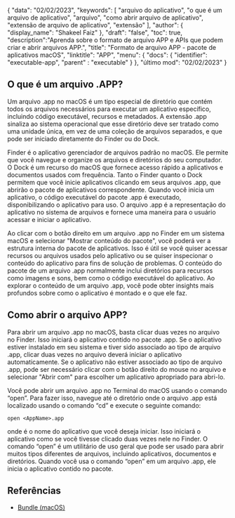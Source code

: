 {
"data": "02/02/2023",
  "keywords": [
"arquivo do aplicativo",
"o que é um arquivo de aplicativo",
"arquivo",
"como abrir arquivo de aplicativo",
"extensão de arquivo de aplicativo",
"extensão"
],
  "author": {
"display_name": "Shakeel Faiz"
},
"draft": "false",
"toc": true,
  "description":"Aprenda sobre o formato de arquivo APP e APIs que podem criar e abrir arquivos APP.",
"title": "Formato de arquivo APP - pacote de aplicativos macOS",
"linktitle": "APP",
  "menu": {
    "docs": {
      "identifier": "executable-app",
"parent" : "executable"
}
},
"último mod": "02/02/2023"
}

## O que é um arquivo .APP?

Um arquivo .app no macOS é um tipo especial de diretório que contém todos os arquivos necessários para executar um aplicativo específico, incluindo código executável, recursos e metadados. A extensão .app sinaliza ao sistema operacional que esse diretório deve ser tratado como uma unidade única, em vez de uma coleção de arquivos separados, e que pode ser iniciado diretamente do Finder ou do Dock.

Finder é o aplicativo gerenciador de arquivos padrão no macOS. Ele permite que você navegue e organize os arquivos e diretórios do seu computador. O Dock é um recurso do macOS que fornece acesso rápido a aplicativos e documentos usados com frequência. Tanto o Finder quanto o Dock permitem que você inicie aplicativos clicando em seus arquivos .app, que abrirão o pacote de aplicativos correspondente. Quando você inicia um aplicativo, o código executável do pacote .app é executado, disponibilizando o aplicativo para uso. O arquivo .app é a representação do aplicativo no sistema de arquivos e fornece uma maneira para o usuário acessar e iniciar o aplicativo.

Ao clicar com o botão direito em um arquivo .app no Finder em um sistema macOS e selecionar "Mostrar conteúdo do pacote", você poderá ver a estrutura interna do pacote de aplicativos. Isso é útil se você quiser acessar recursos ou arquivos usados pelo aplicativo ou se quiser inspecionar o conteúdo do aplicativo para fins de solução de problemas. O conteúdo do pacote de um arquivo .app normalmente inclui diretórios para recursos como imagens e sons, bem como o código executável do aplicativo. Ao explorar o conteúdo de um arquivo .app, você pode obter insights mais profundos sobre como o aplicativo é montado e o que ele faz.

## Como abrir o arquivo APP?

Para abrir um arquivo .app no macOS, basta clicar duas vezes no arquivo no Finder. Isso iniciará o aplicativo contido no pacote .app. Se o aplicativo estiver instalado em seu sistema e tiver sido associado ao tipo de arquivo .app, clicar duas vezes no arquivo deverá iniciar o aplicativo automaticamente. Se o aplicativo não estiver associado ao tipo de arquivo .app, pode ser necessário clicar com o botão direito do mouse no arquivo e selecionar "Abrir com" para escolher um aplicativo apropriado para abri-lo.

Você pode abrir um arquivo .app no Terminal do macOS usando o comando “open”. Para fazer isso, navegue até o diretório onde o arquivo .app está localizado usando o comando “cd” e execute o seguinte comando:

```
open <AppName>.app 
```

onde<AppName> é o nome do aplicativo que você deseja iniciar. Isso iniciará o aplicativo como se você tivesse clicado duas vezes nele no Finder. O comando “open” é um utilitário de uso geral que pode ser usado para abrir muitos tipos diferentes de arquivos, incluindo aplicativos, documentos e diretórios. Quando você usa o comando “open” em um arquivo .app, ele inicia o aplicativo contido no pacote.

## Referências
* [Bundle (macOS)](https://en.wikipedia.org/wiki/Bundle_(macOS))
